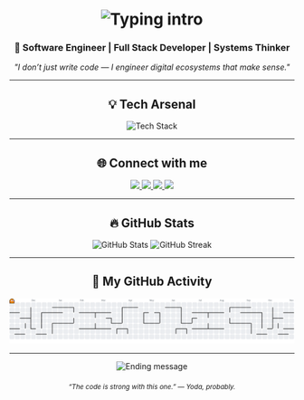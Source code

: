 <!-- ✨ Header animado -->
<h1 align="center">
  <img src="https://readme-typing-svg.herokuapp.com?font=Fira+Code&pause=1200&center=true&vCenter=true&width=600&lines=Hey+there%2C+I'm+Gabryel+Paiva!;Full+Stack+Engineer+%7C+Tech+Explorer+%7C+Problem+Solver;Building+Ideas+that+Learn+and+Evolve+💡" alt="Typing intro" />
</h1>

<h3 align="center">🚀 Software Engineer | Full Stack Developer | Systems Thinker</h3>

<p align="center">
  <em>"I don’t just write code — I engineer digital ecosystems that make sense."</em>
</p>

---

<!-- ⚙️ Tech stack com efeito neon -->
<h2 align="center">💡 Tech Arsenal</h2>
<div align="center">
  <img src="https://skillicons.dev/icons?i=ts,nextjs,tailwind,react,nodejs,flutter,py,rust,spring,mysql,postgresql,firebase,prisma,supabase&theme=dark" height="55" alt="Tech Stack" />
</div>

---

<!-- 🔗 Redes sociais com estilo e coerência visual -->
<h2 align="center">🌐 Connect with me</h2>
<div align="center">
  <a href="https://www.linkedin.com/in/gabryel-paiva-17a21g" target="_blank">
    <img src="https://img.shields.io/badge/LinkedIn-0077B5?style=for-the-badge&logo=linkedin&logoColor=white" height="30"/>
  </a>
  <a href="https://wa.me/5544998727549" target="_blank">
    <img src="https://img.shields.io/badge/Whatsapp-25D366?style=for-the-badge&logo=whatsapp&logoColor=white" height="30"/>
  </a>
  <a href="https://instagram.com/seu_usuario_aqui" target="_blank">
    <img src="https://img.shields.io/badge/Instagram-FF007F?style=for-the-badge&logo=instagram&logoColor=white" height="30"/>
  </a>
  <a href="mailto:gabryelpaiva123@gmail.com" target="_blank">
    <img src="https://img.shields.io/badge/Email-D14836?style=for-the-badge&logo=gmail&logoColor=white" height="30"/>
  </a>
</div>

---

<!-- 📊 Estatísticas -->
<h2 align="center">🔥 GitHub Stats</h2>
<div align="center">
  <img src="https://github-readme-stats.vercel.app/api?username=OPaiva-1721&show_icons=true&theme=tokyonight&hide_border=false&border_radius=8&rank_icon=github" height="160" alt="GitHub Stats"/>
  <img src="https://streak-stats.demolab.com?user=OPaiva-1721&theme=tokyonight&hide_border=false&border_radius=8" height="160" alt="GitHub Streak"/>
</div>

---

<!-- 👾 Pacman graph -->
<h2 align="center">👾 My GitHub Activity</h2>
<p align="center">
  <picture>
    <source media="(prefers-color-scheme: dark)" srcset="https://raw.githubusercontent.com/OPaiva-1721/OPaiva-1721/output/pacman-contribution-graph-dark.svg">
    <source media="(prefers-color-scheme: light)" srcset="https://raw.githubusercontent.com/OPaiva-1721/OPaiva-1721/output/pacman-contribution-graph.svg">
    <img alt="Pacman Contribution Graph" src="https://raw.githubusercontent.com/OPaiva-1721/OPaiva-1721/output/pacman-contribution-graph.svg">
  </picture>
</p>

---

<!-- 💬 Mensagem final -->
<div align="center">
  <img src="https://readme-typing-svg.herokuapp.com?font=Fira+Code&pause=1000&center=true&vCenter=true&width=600&color=00FFBB&lines=Let's+build+the+future+bit+by+bit+💬" alt="Ending message" />
</div>

<!-- 🚀 Pequeno easter egg -->
<p align="center">
  <sub><em>“The code is strong with this one.” — Yoda, probably.</em></sub>
</p>
